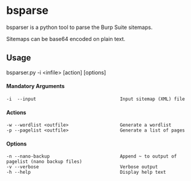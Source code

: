 bsparse
======

bsparser is a python tool to parse the Burp Suite sitemaps.

Sitemaps can be base64 encoded on plain text.


Usage
-----

bsparser.py -i \<infile\> [action] [options]

#### Mandatory Arguments
    -i  --input                               Input sitemap (XML) file
    
#### Actions
    -w --wordlist <outfile>                   Generate a wordlist
    -p --pagelist <outfile>                   Generate a list of pages

#### Options
    -n --nano-backup                          Append ~ to output of pagelist (nano backup files)
    -v --verbose                              Verbose output
    -h --help                                 Display help text

